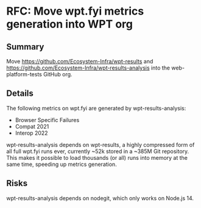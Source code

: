 # RFC: Move wpt.fyi metrics generation into WPT org

## Summary

Move https://github.com/Ecosystem-Infra/wpt-results and https://github.com/Ecosystem-Infra/wpt-results-analysis into the web-platform-tests GitHub org.

## Details

The following metrics on wpt.fyi are generated by wpt-results-analysis:

- Browser Specific Failures
- Compat 2021
- Interop 2022

wpt-results-analysis depends on wpt-results, a highly compressed form of all full wpt.fyi runs ever, currently ~52k stored in a ~385M Git repository. This makes it possible to load thousands (or all) runs into memory at the same time, speeding up metrics generation.

## Risks

wpt-results-analysis depends on nodegit, which only works on Node.js 14.
